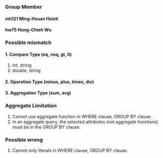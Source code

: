 ### Group Member
#### mh121 Ming-Hsuan Hsieh
#### hw75 Hung-Chieh Wu



### Possible mismatch
#### 1. Compare Type (eq, neq, gt, lt)
1. int, string
2. double, string 

#### 2. Operation Type (minus, plus, times, div)

#### 3. Aggregation Type (sum, avg)


### Aggregate Limitation
1. Cannot use aggregate function in WHERE clause, GROUP BY clause.
2. In an aggregate query, the selected attributes (not aggregate functions) must be in the GROUP BY clause.


### Possible wrong
1. Cannot only literals in WHERE clause, GROUP BY clause.
